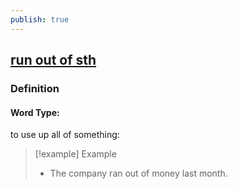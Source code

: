 ```yaml
---
publish: true
---
```


## [run out of sth](https://dictionary.cambridge.org/dictionary/english/run-out-of-sth)

### Definition
#### Word Type: 
to use up all of something:

>[!example] Example
> - The company ran out of money last month.
